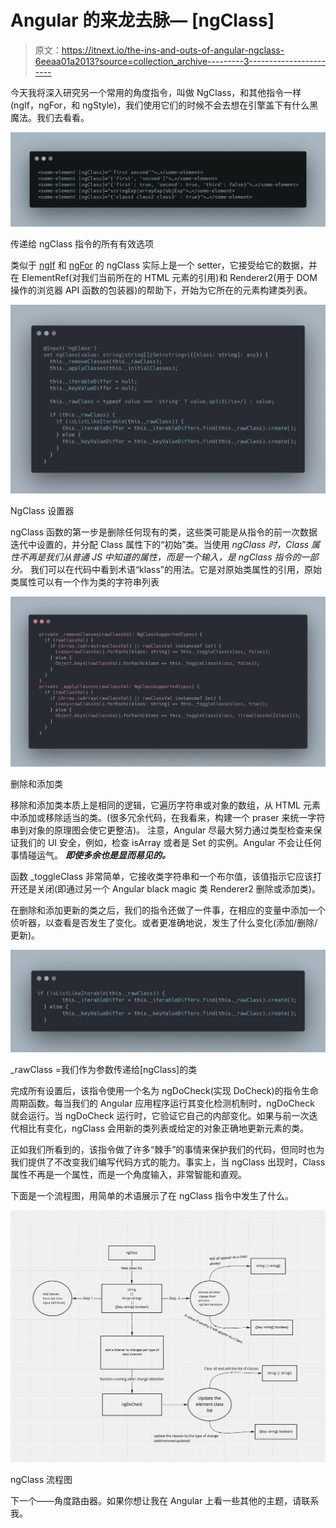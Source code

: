 # Angular 的来龙去脉— [ngClass]

> 原文：<https://itnext.io/the-ins-and-outs-of-angular-ngclass-6eeaa01a2013?source=collection_archive---------3----------------------->

今天我将深入研究另一个常用的角度指令，叫做 NgClass，和其他指令一样(ngIf，ngFor，和 ngStyle)，我们使用它们的时候不会去想在引擎盖下有什么黑魔法。我们去看看。

![](img/a798f748b9f379dc7b346d2678a5edcb.png)

传递给 ngClass 指令的所有有效选项

类似于 [ngIf](/the-in-and-outs-of-angular-ngif-2bc3ca7bc0fe?source=your_stories_page-------------------------------------) 和 [ngFor](/the-ins-and-outs-of-angular-ngfor-88fece4b319c) 的 ngClass 实际上是一个 setter，它接受给它的数据，并在 ElementRef(对我们当前所在的 HTML 元素的引用)和 Renderer2(用于 DOM 操作的浏览器 API 函数的包装器)的帮助下，开始为它所在的元素构建类列表。

![](img/47d7d3e2335d9e98aa5f0fb9b364ca2d.png)

NgClass 设置器

ngClass 函数的第一步是删除任何现有的类，这些类可能是从指令的前一次数据迭代中设置的，并分配 Class 属性下的“初始”类。当使用 *ngClass 时，Class 属性不再是我们从普通 JS 中知道的属性，而是一个输入，是 ngClass 指令的一部分。* 我们可以在代码中看到术语“klass”的用法。它是对原始类属性的引用，原始类属性可以有一个作为类的字符串列表

![](img/8eb817895e6178a96ffb9a1965df39a6.png)

删除和添加类

移除和添加类本质上是相同的逻辑，它遍历字符串或对象的数组，从 HTML 元素中添加或移除适当的类。(很多冗余代码，在我看来，构建一个 praser 来统一字符串到对象的原理图会使它更整洁)。
注意，Angular 尽最大努力通过类型检查来保证我们的 UI 安全，例如，检查 isArray 或者是 Set 的实例。Angular 不会让任何事情碰运气。 ***即使多余也是显而易见的。***

函数 _toggleClass 非常简单，它接收类字符串和一个布尔值，该值指示它应该打开还是关闭(即通过另一个 Angular black magic 类 Renderer2 删除或添加类)。

在删除和添加更新的类之后，我们的指令还做了一件事，在相应的变量中添加一个侦听器，以查看是否发生了变化。或者更准确地说，发生了什么变化(添加/删除/更新)。

![](img/7db1c3d8effe528e4f5803eb35b01ec4.png)

_rawClass =我们作为参数传递给[ngClass]的类

完成所有设置后，该指令使用一个名为 ngDoCheck(实现 DoCheck)的指令生命周期函数。每当我们的 Angular 应用程序运行其变化检测机制时，ngDoCheck 就会运行。当 ngDoCheck 运行时，它验证它自己的内部变化。如果与前一次迭代相比有变化，ngClass 会用新的类列表或给定的对象正确地更新元素的类。

正如我们所看到的，该指令做了许多“棘手”的事情来保护我们的代码，但同时也为我们提供了不改变我们编写代码方式的能力。事实上，当 ngClass 出现时，Class 属性不再是一个属性，而是一个角度输入，非常智能和直观。

下面是一个流程图，用简单的术语展示了在 ngClass 指令中发生了什么。

![](img/61ca55491e8e512cf31de40f8f5e0d23.png)

ngClass 流程图

下一个——角度路由器。如果你想让我在 Angular 上看一些其他的主题，请联系我。